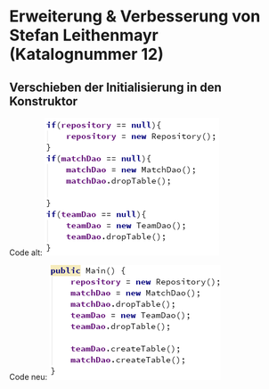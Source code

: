 # Erweiterung & Verbesserung von Stefan Leithenmayr (Katalognummer 12)

## Verschieben der Initialisierung in den Konstruktor

Code alt:
![DaoInitBefore](./images/DaoInit_Before.png)

Code neu: 
![DaoInitAfter](./images/DaoInit_After.png)
